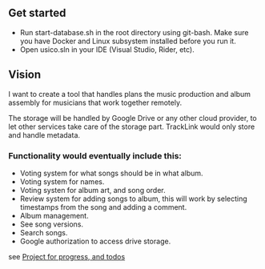 ## Get started 
- Run start-database.sh in the root directory using git-bash.
Make sure you have Docker and Linux subsystem installed before you run it.
- Open usico.sln in your IDE (Visual Studio, Rider, etc).

## Vision
I want to create a tool that handles plans the music production and album assembly for musicians that work together remotely.

The storage will be handled by Google Drive or any other cloud provider, to let other services take care of the storage part. TrackLink would only store and handle metadata.

### Functionality would eventually include this:
- Voting system for what songs should be in what album.
- Voting system for names.
- Voting systen for album art, and song order.
- Review system for adding songs to album, this will work by selecting timestamps from the song and adding a comment. 
- Album management.
- See song versions.
- Search songs.
- Google authorization to access drive storage.

see [Project for progress, and todos](https://github.com/users/Myxelium/projects/1)
